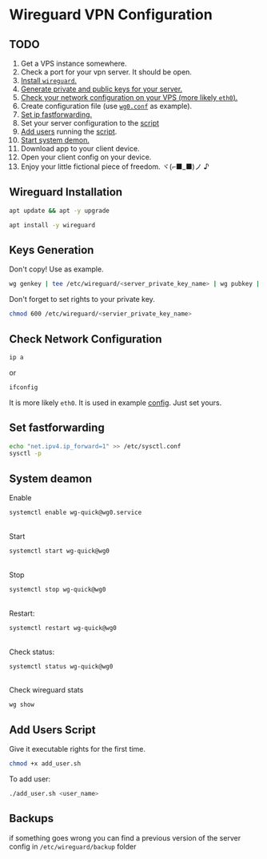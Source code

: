 # Wireguard VPN Configuration

## TODO

1. Get a VPS instance somewhere.
2. Check a port for your vpn server. It should be open.
3. [Install `wireguard`.](#install-wireguard)
4. [Generate private and public keys for your server.](#keys-generation)
5. [Check your network configuration on your VPS (more likely `eth0`).](#check-network-configuration)
6. Create configuration file (use [`wg0.conf`](wg0.conf) as example).
7. [Set ip fastforwarding.](#set-fastforwarding)
8. Set your server configuration to the [script](add_user.sh)
9. [Add users](#add-users-script) running the [script](add_user.sh).
10. [Start system demon.](#system-deamon)
11. Download app to your client device.
12. Open your client config on your device.
13. Enjoy your little fictional piece of freedom. ヾ(⌐■_■)ノ ♪

## Wireguard Installation

```bash
apt update && apt -y upgrade
```

```bash
apt install -y wireguard
```

## Keys Generation

Don't copy! Use as example.

```bash
wg genkey | tee /etc/wireguard/<server_private_key_name> | wg pubkey | tee /etc/wireguard/<server_public_key_name>
```

Don't forget to set rights to your private key.

```bash
chmod 600 /etc/wireguard/<servier_private_key_name>
```

## Check Network Configuration

```bash
ip a
```

or

```bash
ifconfig
```

It is more likely `eth0`. It is used in example [config](wg0.conf). Just set yours.

## Set fastforwarding

```bash
echo "net.ipv4.ip_forward=1" >> /etc/sysctl.conf
sysctl -p
```

## System deamon

Enable

```bash
systemctl enable wg-quick@wg0.service
```

\
Start

```bash
systemctl start wg-quick@wg0
```

\
Stop

```bash
systemctl stop wg-quick@wg0
```

\
Restart:

```bash
systemctl restart wg-quick@wg0
```

\
Check status:

```bash
systemctl status wg-quick@wg0
```

\
Check wireguard stats

```bash
wg show
```

## Add Users Script

Give it executable rights for the first time.

```bash
chmod +x add_user.sh
```

To add user:

```bash
./add_user.sh <user_name>
```

## Backups

if something goes wrong you can find a previous version of the server config in `/etc/wireguard/backup` folder
